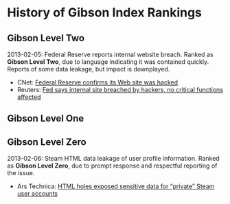 History of Gibson Index Rankings
================================

Gibson Level Two
----------------

2013-02-05: Federal Reserve reports internal website breach. Ranked as **Gibson Level Two**, due to language indicating it was contained quickly. Reports of some data leakage, but impact is downplayed.
  * CNet: [Federal Reserve confirms its Web site was hacked](http://news.cnet.com/8301-1009_3-57567824-83/federal-reserve-confirms-its-web-site-was-hacked/)
  * Reuters: [Fed says internal site breached by hackers, no critical functions affected](http://www.reuters.com/article/2013/02/06/net-us-usa-fed-hackers-idUSBRE91501920130206?feedType=RSS&feedName=technologyNews&utm_source=dlvr.it&utm_medium=twitter&dlvrit=56505)

Gibson Level One
----------------

Gibson Level Zero
-----------------

2013-02-06: Steam HTML data leakage of user profile information. Ranked as **Gibson Level Zero**, due to prompt response and respectful reporting of the issue.

  * Ars Technica: [HTML holes exposed sensitive data for “private” Steam user accounts](http://arstechnica.com/security/2013/02/html-holes-exposed-sensitive-data-for-private-steam-user-accounts/)
